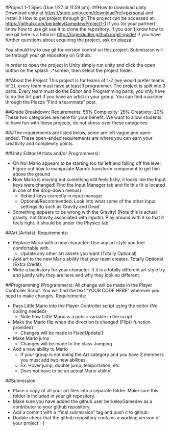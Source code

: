 #Project 1-1 Spec [Due 1/27 at 11:59 pm]:
##How to download unity
Download unity at https://store.unity.com/download?ref=personal and install it
How to get project through git
The project can be accessed at: https://github.com/berkeleyGamedev/Project1-1
If you (or your partner) know how to use git use it to clone the repository.
If you don’t know how to use git here is a tutorial: http://rogerdudler.github.io/git-guide/ 
If you have further questions about acquiring the project, ask on piazza.

You should try to use git for version control on this project. Submission will be through your git repository on Github.


In order to open the project in Unity simply run unity and click the open button on the splash ..*screen, then select the project folder. 

##About the Project
This project is for teams of 1-2 (we would prefer teams of 2), every team must have at least 1 programmer. The project is split into 3 parts. Every team must do the Editor and Programming parts, you only have to do the Art part if you have an artist in your group. You can find a partner through the Piazza “Find a teammate” post.

##Grade Breakdown:
Requirements: 55%
Complexity: 25%
Creativity: 20%
These two categories are here for your benefit. We want to allow students to have fun with these projects, do not stress over these categories.

###The requirements are listed below, some are left vague and open-ended. These open-ended requirements are where you can earn your creativity and complexity points.

##Unity Editor (Artists and/or Programmers):
* Oh No! Mario appears to be starting too far left and falling off the level. Figure out how to manipulate Mario’s transform component to get him above the ground
* Now Mario is moving but something still feels fishy, it looks like the Input keys were changed! Find the Input Manager tab and fix this (It is located in one of the drop-down menus)
  * Rebind keys correctly in input manager
  * Optional/Recommended: Look into what some of the other Input settings do such as Gravity and Dead
* Something appears to be wrong with the Gravity! (Note this is actual gravity, not Gravity associated with Inputs). Play around with it so that it feels right. It should be under the Physics tab.

##Art (Artists):
Requirements:
* Replace Mario with a new character! Use any art style you feel comfortable with.
  * Update any other art assets you want (Totally Optional)
* Add art to the new Mario ability that your team creates.
Totally Optional (Extra Credit):
* Write a backstory for your character. If it is a totally different art style try and justify why they are here and why they look so different.


##Programming (Programmers):
All change will be made in the Player Controller Script. You will find the text “YOUR CODE HERE” wherever you need to make changes.
Requirements:
* Pass Little Mario into the Player Controller script using the editor (No coding needed)
  * Note how Little Mario is a public variable in the script
* Make the Mario flip when the direction is changed (Flip() function provided)
  * Changes will be made in FixedUpdate()
* Make Mario jump
  * Changes will be made to the class Jumping
* Add a new ability to Mario 
  * If your group is not doing the Art category and you have 2 members you must add two new abilities.
  * Ex: Hover jump, double jump, teleportation, etc
  * Does not have to be an actual Mario ability! 

##Submission:
* Place a copy of all your art files into a separate folder. Make sure this folder is included in your git repository.
* Make sure you have added the github user berkeleyGamedev as a contributor to your github repository.
* Add a commit with a “final submission” tag and push it to github.
* Double check that the github repository contains a working version of your project :-)


